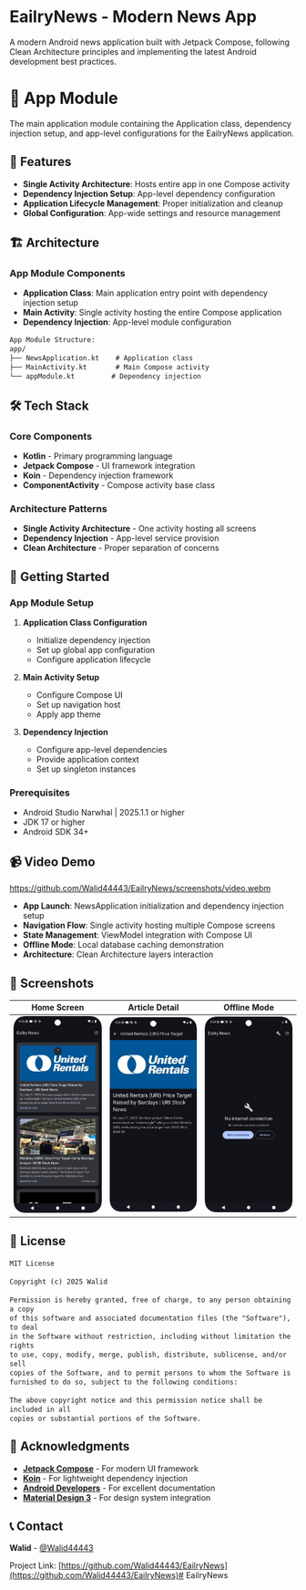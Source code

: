 # EailryNews - Modern News App

A modern Android news application built with Jetpack Compose, following Clean Architecture
principles and implementing the latest Android development best practices.

# 📱 App Module

The main application module containing the Application class, dependency injection setup, and app-level configurations for the EailryNews application.

## 📱 Features

- **Single Activity Architecture**: Hosts entire app in one Compose activity
- **Dependency Injection Setup**: App-level dependency configuration
- **Application Lifecycle Management**: Proper initialization and cleanup
- **Global Configuration**: App-wide settings and resource management

## 🏗️ Architecture

### App Module Components
- **Application Class**: Main application entry point with dependency injection setup
- **Main Activity**: Single activity hosting the entire Compose application
- **Dependency Injection**: App-level module configuration

```
App Module Structure:
app/
├── NewsApplication.kt    # Application class
├── MainActivity.kt       # Main Compose activity
└── appModule.kt         # Dependency injection
```

## 🛠️ Tech Stack

### Core Components
- **Kotlin** - Primary programming language
- **Jetpack Compose** - UI framework integration
- **Koin** - Dependency injection framework
- **ComponentActivity** - Compose activity base class

### Architecture Patterns
- **Single Activity Architecture** - One activity hosting all screens
- **Dependency Injection** - App-level service provision
- **Clean Architecture** - Proper separation of concerns

## 🚀 Getting Started

### App Module Setup

1. **Application Class Configuration**
   - Initialize dependency injection
   - Set up global app configuration
   - Configure application lifecycle

2. **Main Activity Setup**
   - Configure Compose UI
   - Set up navigation host
   - Apply app theme

3. **Dependency Injection**
   - Configure app-level dependencies
   - Provide application context
   - Set up singleton instances

### Prerequisites
- Android Studio Narwhal | 2025.1.1 or higher
- JDK 17 or higher
- Android SDK 34+

## 📹 Video Demo

https://github.com/Walid44443/EailryNews/screenshots/video.webm

- **App Launch**: NewsApplication initialization and dependency injection setup
- **Navigation Flow**: Single activity hosting multiple Compose screens
- **State Management**: ViewModel integration with Compose UI
- **Offline Mode**: Local database caching demonstration
- **Architecture**: Clean Architecture layers interaction

## 📱 Screenshots

| Home Screen | Article Detail | Offline Mode |
|-------------|----------------|--------------|
| ![Home](screenshots/home.png) | ![Detail](screenshots/detail.png) | ![Offline](screenshots/offline.png) |



## 📄 License

```
MIT License

Copyright (c) 2025 Walid

Permission is hereby granted, free of charge, to any person obtaining a copy
of this software and associated documentation files (the "Software"), to deal
in the Software without restriction, including without limitation the rights
to use, copy, modify, merge, publish, distribute, sublicense, and/or sell
copies of the Software, and to permit persons to whom the Software is
furnished to do so, subject to the following conditions:

The above copyright notice and this permission notice shall be included in all
copies or substantial portions of the Software.
```

## 🙏 Acknowledgments

- **[Jetpack Compose](https://developer.android.com/jetpack/compose)** - For modern UI framework
- **[Koin](https://insert-koin.io/)** - For lightweight dependency injection
- **[Android Developers](https://developer.android.com/)** - For excellent documentation
- **[Material Design 3](https://m3.material.io/)** - For design system integration

## 📞 Contact

**Walid** - [@Walid44443](https://github.com/Walid44443)

Project Link: [https://github.com/Walid44443/EailryNews](https://github.com/Walid44443/EailryNews)# EailryNews
